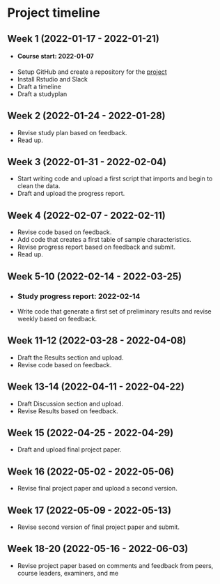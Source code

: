 # Project timeline


## Week 1 (2022-01-17 - 2022-01-21)
- #### Course start: 2022-01-07
- Setup GitHub and create a repository for the [project](https://github.com/Hussein-albaaj/opportunities-trauma-care)
- Install Rstudio and Slack
- Draft a timeline
- Draft a studyplan

## Week 2 (2022-01-24 - 2022-01-28)
- Revise study plan based on feedback.
- Read up.

## Week 3 (2022-01-31 - 2022-02-04)
- Start writing code and upload a first script that imports and begin
  to clean the data.
- Draft and upload the progress report.
  
## Week 4 (2022-02-07 - 2022-02-11)
- Revise code based on feedback.
- Add code that creates a first table of sample characteristics.
- Revise progress report based on feedback and submit.
- Read up.

## Week 5-10 (2022-02-14 - 2022-03-25)
- ### Study progress report: 2022-02-14
- Write code that generate a first set of preliminary results and
  revise weekly based on feedback.

## Week 11-12 (2022-03-28 - 2022-04-08)
- Draft the Results section and upload.
- Revise code based on feedback.

## Week 13-14 (2022-04-11 - 2022-04-22)
- Draft Discussion section and upload.
- Revise Results based on feedback.

## Week 15 (2022-04-25 - 2022-04-29)
- Draft and upload final project paper.

## Week 16 (2022-05-02 - 2022-05-06)
- Revise final project paper and upload a second version.

## Week 17 (2022-05-09 - 2022-05-13)
- Revise second version of final project paper and submit.

## Week 18-20 (2022-05-16 - 2022-06-03)
- Revise project paper based on comments and feedback from peers,
  course leaders, examiners, and me
